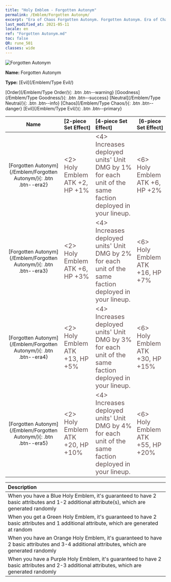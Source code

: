 ```yaml
---
title: "Holy Emblem - Forgotten Autonym"
permalink: /Emblem/Forgotten Autonym/
excerpt: "Era of Chaos Forgotten Autonym. Forgotten Autonym. Era of Chaos Holy Emblem Forgotten Autonym. Era of Chaos Evil Forgotten Autonym"
last_modified_at: 2021-05-11
locale: en
ref: "Forgotten Autonym.md"
toc: false
QR: rune_501
classes: wide
---
```


  ![Forgotten Autonym](/images/r/rune_icon_501.png)

 **Name:** Forgotten Autonym

 **Type:** [Evil](/Emblem/Type Evil/)

  [Order](/Emblem/Type Order/){: .btn .btn--warning}   [Goodness](/Emblem/Type Goodness/){: .btn .btn--success}   [Neutral](/Emblem/Type Neutral/){: .btn .btn--info}   [Chaos](/Emblem/Type Chaos/){: .btn .btn--danger}   [Evil](/Emblem/Type Evil/){: .btn .btn--primary} 

  |  Name    | [2-piece Set Effect] | [4-piece Set Effect] | [6-piece Set Effect]  | 
  |:-----------------------:|:-------------------|:-----------------|----------------| 
  | [Forgotten Autonym](/Emblem/Forgotten Autonym/){: .btn .btn--era2} | <span style="color: #645252;font-size:20px">&lt;2&gt; Holy Emblem ATK +2, HP +1%</span> | <span style="color: #645252;font-size:20px">&lt;4&gt; Increases deployed units' Unit DMG by 1% for each unit of the same faction deployed in your lineup.</span> | <span style="color: #645252;font-size:20px">&lt;6&gt; Holy Emblem ATK +6, HP +2%</span> | 
  | [Forgotten Autonym](/Emblem/Forgotten Autonym/){: .btn .btn--era3} | <span style="color: #645252;font-size:20px">&lt;2&gt; Holy Emblem ATK +6, HP +3%</span> | <span style="color: #645252;font-size:20px">&lt;4&gt; Increases deployed units' Unit DMG by 2% for each unit of the same faction deployed in your lineup.</span> | <span style="color: #645252;font-size:20px">&lt;6&gt; Holy Emblem ATK +16, HP +7%</span> | 
  | [Forgotten Autonym](/Emblem/Forgotten Autonym/){: .btn .btn--era4} | <span style="color: #645252;font-size:20px">&lt;2&gt; Holy Emblem ATK +13, HP +5%</span> | <span style="color: #645252;font-size:20px">&lt;4&gt; Increases deployed units' Unit DMG by 3% for each unit of the same faction deployed in your lineup.</span> | <span style="color: #645252;font-size:20px">&lt;6&gt; Holy Emblem ATK +30, HP +15%</span> | 
  | [Forgotten Autonym](/Emblem/Forgotten Autonym/){: .btn .btn--era5} | <span style="color: #645252;font-size:20px">&lt;2&gt; Holy Emblem ATK +20, HP +10%</span> | <span style="color: #645252;font-size:20px">&lt;4&gt; Increases deployed units' Unit DMG by 4% for each unit of the same faction deployed in your lineup.</span> | <span style="color: #645252;font-size:20px">&lt;6&gt; Holy Emblem ATK +55, HP +20%</span> | 

  |         Description            | 
  |:-------------------------------|
  | When you have a Blue Holy Emblem, it's guaranteed to have 2 basic attributes and 1-2 additional attribute(s), which are generated randomly |
  | When you get a Green Holy Emblem, it's guaranteed to have 2 basic attributes and 1 additional attribute, which are generated at random |
  | When you have an Orange Holy Emblem, it's guaranteed to have 2 basic attributes and 3-4 additional attributes, which are generated randomly |
  | When you have a Purple Holy Emblem, it's guaranteed to have 2 basic attributes and 2-3 additional attributes, which are generated randomly |
